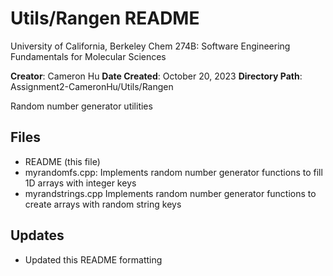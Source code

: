 # Utils/Rangen README

University of California, Berkeley
Chem 274B: Software Engineering Fundamentals for Molecular Sciences

**Creator**:  Cameron Hu
**Date Created**: October 20, 2023
**Directory Path**: Assignment2-CameronHu/Utils/Rangen

Random number generator utilities

## Files

- README (this file)
- myrandomfs.cpp: Implements random number generator functions to
        fill 1D arrays with integer keys
- myrandstrings.cpp Implements random number generator functions to
        create arrays with random string keys

## Updates

- Updated this README formatting
